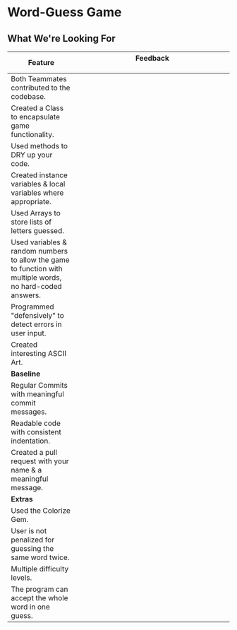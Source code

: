 # Word-Guess Game
## What We're Looking For

|  Feature 	|   Feedback	&nbsp;&nbsp;&nbsp;&nbsp;&nbsp;&nbsp;&nbsp;&nbsp;&nbsp;&nbsp;&nbsp;&nbsp;&nbsp;&nbsp;&nbsp;&nbsp;&nbsp;&nbsp;&nbsp;&nbsp;&nbsp;&nbsp;&nbsp;&nbsp;&nbsp;&nbsp;&nbsp;&nbsp;&nbsp;&nbsp;&nbsp;&nbsp;&nbsp;&nbsp;&nbsp;&nbsp;&nbsp;&nbsp;&nbsp;&nbsp;&nbsp;&nbsp;&nbsp;&nbsp;&nbsp;&nbsp;&nbsp;&nbsp;&nbsp;&nbsp;&nbsp;&nbsp;&nbsp;&nbsp;&nbsp;&nbsp;&nbsp;&nbsp;&nbsp;&nbsp;&nbsp;&nbsp;&nbsp;&nbsp;&nbsp;&nbsp;&nbsp;&nbsp;&nbsp;&nbsp;&nbsp;&nbsp;&nbsp;&nbsp;&nbsp;&nbsp;&nbsp;|
|---	|---	|
|   Both Teammates contributed to the codebase.	|   	|
|   Created a Class to encapsulate game functionality.	|   	|
|   Used methods to DRY up your code.	|   	|
|   Created instance variables & local variables where appropriate.	|   	|
|   Used Arrays to store lists of letters guessed.	|   	|
|   Used variables & random numbers to allow the game to function with multiple words, no hard-coded answers.	|   	|
|   Programmed "defensively" to detect errors in user input.	|   	|
|   Created interesting ASCII Art.	|   	|
|	**Baseline**	|	|
|  Regular Commits with meaningful commit messages. 	|   	|
|  Readable code with consistent indentation. 	|   	|
|  Created a pull request with your name & a meaningful message. 	|   	|
|   **Extras**	|   	|
|   Used the Colorize Gem.	|   	|
|   User is not penalized for guessing the same word twice.	|   	|
|   Multiple difficulty levels.	|   	|
|   The program can accept the whole word in one guess.	|   	|

